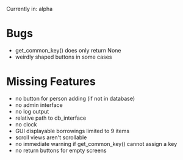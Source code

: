 Currently in: alpha

# Bugs
 - get_common_key() does only return None
 - weirdly shaped buttons in some cases

# Missing Features
- no button for person adding (if not in database)
- no admin interface
- no log output
- relative path to db_interface
- no clock
- GUI displayable borrowings limited to 9 items
- scroll views aren't scrollable
- no immediate warning if get_common_key() cannot assign a key
- no return buttons for empty screens